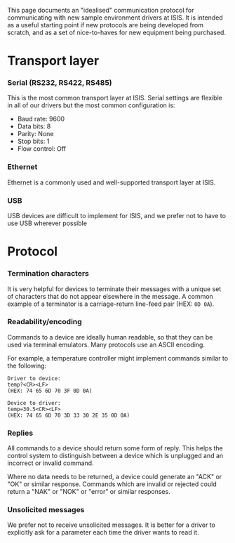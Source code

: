 This page documents an "idealised" communication protocol for communicating with new sample environment drivers at ISIS. It is intended as a useful starting point if new protocols are being developed from scratch, and as a set of nice-to-haves for new equipment being purchased.

# Transport layer

### Serial (RS232, RS422, RS485)

This is the most common transport layer at ISIS. Serial settings are flexible in all of our drivers but the most common configuration is:
- Baud rate: 9600
- Data bits: 8
- Parity: None
- Stop bits: 1
- Flow control: Off

### Ethernet

Ethernet is a commonly used and well-supported transport layer at ISIS.

### USB

USB devices are difficult to implement for ISIS, and we prefer not to have to use USB wherever possible

# Protocol

### Termination characters

It is very helpful for devices to terminate their messages with a unique set of characters that do not appear elsewhere in the message. A common example of a terminator is a carriage-return line-feed pair (HEX: `0D 0A`).

### Readability/encoding

Commands to a device are ideally human readable, so that they can be used via terminal emulators. Many protocols use an ASCII encoding.

For example, a temperature controller might implement commands similar to the following:

```
Driver to device:
temp?<CR><LF>
(HEX: 74 65 6D 70 3F 0D 0A)

Device to driver:
temp=30.5<CR><LF>
(HEX: 74 65 6D 70 3D 33 30 2E 35 0D 0A)
```

### Replies

All commands to a device should return some form of reply. This helps the control system to distinguish between a device which is unplugged and an incorrect or invalid command.

Where no data needs to be returned, a device could generate an "ACK" or "OK" or similar response. Commands which are invalid or rejected could return a "NAK" or "NOK" or "error" or similar responses.

### Unsolicited messages

We prefer not to receive unsolicited messages. It is better for a driver to explicitly ask for a parameter each time the driver wants to read it.